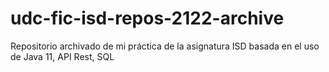 # udc-fic-isd-repos-2122-archive
Repositorio archivado de mi práctica de la asignatura ISD basada en el uso de Java 11, API Rest, SQL
